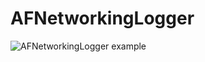 AFNetworkingLogger
==================

![AFNetworkingLogger example](https://raw.github.com/stanislaw/AFNetworkingLogger/master/Examples/AFNetworkingLogger.png)
